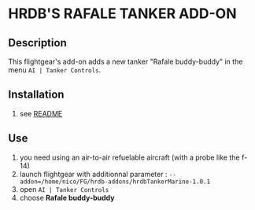 HRDB'S RAFALE TANKER ADD-ON
================================================================================

Description
-----------

This flightgear's add-on adds a new tanker "Rafale buddy-buddy" in the menu `AI | Tanker Controls`.


Installation
------------

1. see [README](../README.md)


Use
------

1. you need using an air-to-air refuelable aircraft (with a probe like the f-14)
2. launch flightgear with additionnal parameter : `--addon=/home/nico/FG/hrdb-addons/hrdbTankerMarine-1.0.1`
3. open `AI | Tanker Controls`
4. choose **Rafale buddy-buddy**


